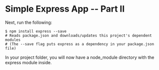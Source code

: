 Simple Express App -- Part II
=============================
Next, run the following:

    $ npm install express --save
    # Reads package.json and downloads/updates this project's dependent modules
    # (The --save flag puts express as a dependency in your package.json file)
    
In your project folder, you will now have a node_module directory with the express module inside.